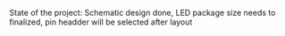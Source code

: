 State of the project:
Schematic design done, LED package size needs to finalized, pin headder will be selected after layout 




